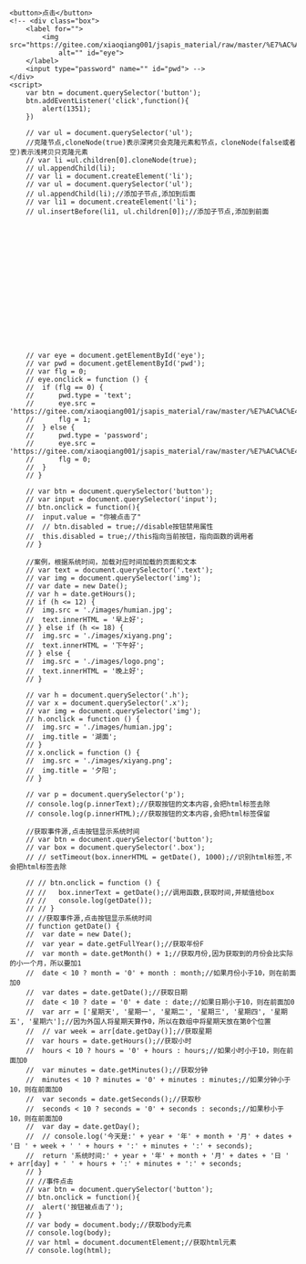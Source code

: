 <!-- <ul>
		<li>1</li>
	</ul> -->
	<button>点击</button>
	<!-- <div class="box">
		<label for="">
			<img src="https://gitee.com/xiaoqiang001/jsapis_material/raw/master/%E7%AC%AC%E4%B8%80%E5%A4%A9/images/close.png"
				alt="" id="eye">
		</label>
		<input type="password" name="" id="pwd"> -->
	</div>
	<script>
		var btn = document.querySelector('button');
		btn.addEventListener('click',function(){
			alert(1351);
		})

		// var ul = document.querySelector('ul');
		//克隆节点,cloneNode(true)表示深拷贝会克隆元素和节点，cloneNode(false或者空)表示浅拷贝只克隆元素
		// var li =ul.children[0].cloneNode(true);
		// ul.appendChild(li);
		// var li = document.createElement('li');
		// var ul = document.querySelector('ul');
		// ul.appendChild(li);//添加子节点,添加到后面
		// var li1 = document.createElement('li');
		// ul.insertBefore(li1, ul.children[0]);//添加子节点,添加到前面

















		// var eye = document.getElementById('eye');
		// var pwd = document.getElementById('pwd');
		// var flg = 0;
		// eye.onclick = function () {
		// 	if (flg == 0) {
		// 		pwd.type = 'text';
		// 		eye.src = 'https://gitee.com/xiaoqiang001/jsapis_material/raw/master/%E7%AC%AC%E4%B8%80%E5%A4%A9/images/open.png';
		// 		flg = 1;
		// 	} else {
		// 		pwd.type = 'password';
		// 		eye.src = 'https://gitee.com/xiaoqiang001/jsapis_material/raw/master/%E7%AC%AC%E4%B8%80%E5%A4%A9/images/close.png';
		// 		flg = 0;
		// 	}
		// }

		// var btn = document.querySelector('button');
		// var input = document.querySelector('input');
		// btn.onclick = function(){
		// 	input.value = "你被点击了"
		// 	// btn.disabled = true;//disable按钮禁用属性
		// 	this.disabled = true;//this指向当前按钮，指向函数的调用者
		// }

		//案例，根据系统时间，加载对应时间加载的页面和文本
		// var text = document.querySelector('.text');
		// var img = document.querySelector('img');
		// var date = new Date();
		// var h = date.getHours();
		// if (h <= 12) {
		// 	img.src = './images/humian.jpg';
		// 	text.innerHTML = '早上好';
		// } else if (h <= 18) {
		// 	img.src = './images/xiyang.png';
		// 	text.innerHTML = '下午好';
		// } else {
		// 	img.src = './images/logo.png';
		// 	text.innerHTML = '晚上好';
		// }

		// var h = document.querySelector('.h');
		// var x = document.querySelector('.x');
		// var img = document.querySelector('img');
		// h.onclick = function () {
		// 	img.src = './images/humian.jpg';
		// 	img.title = '湖面';
		// }
		// x.onclick = function () {
		// 	img.src = './images/xiyang.png';
		// 	img.title = '夕阳';
		// }

		// var p = document.querySelector('p');
		// console.log(p.innerText);//获取按钮的文本内容,会把html标签去除
		// console.log(p.innerHTML);//获取按钮的文本内容,会把html标签保留

		//获取事件源,点击按钮显示系统时间
		// var btn = document.querySelector('button');
		// var box = document.querySelector('.box');
		// // setTimeout(box.innerHTML = getDate(), 1000);//识别html标签,不会把html标签去除

		// // btn.onclick = function () {
		// // 	box.innerText = getDate();//调用函数,获取时间,并赋值给box
		// // 	console.log(getDate());
		// // }
		// //获取事件源,点击按钮显示系统时间
		// function getDate() {
		// 	var date = new Date();
		// 	var year = date.getFullYear();//获取年份F
		// 	var month = date.getMonth() + 1;//获取月份,因为获取到的月份会比实际的小一个月，所以要加1
		// 	date < 10 ? month = '0' + month : month;//如果月份小于10，则在前面加0
		// 	var dates = date.getDate();//获取日期
		// 	date < 10 ? date = '0' + date : date;//如果日期小于10，则在前面加0
		// 	var arr = ['星期天', '星期一', '星期二', '星期三', '星期四', '星期五', '星期六'];//因为外国人将星期天算作0，所以在数组中将星期天放在第0个位置
		// 	// var week = arr[date.getDay()];//获取星期
		// 	var hours = date.getHours();//获取小时
		// 	hours < 10 ? hours = '0' + hours : hours;//如果小时小于10，则在前面加0
		// 	var minutes = date.getMinutes();//获取分钟
		// 	minutes < 10 ? minutes = '0' + minutes : minutes;//如果分钟小于10，则在前面加0
		// 	var seconds = date.getSeconds();//获取秒
		// 	seconds < 10 ? seconds = '0' + seconds : seconds;//如果秒小于10，则在前面加0
		// 	var day = date.getDay();
		// 	// console.log('今天是:' + year + '年' + month + '月' + dates + '日 ' + week + ' ' + hours + ':' + minutes + ':' + seconds);
		// 	return '系统时间:' + year + '年' + month + '月' + dates + '日 ' + arr[day] + ' ' + hours + ':' + minutes + ':' + seconds;
		// }
		// //事件点击
		// var btn = document.querySelector('button');
		// btn.onclick = function(){
		// 	alert('按钮被点击了');
		// }
		// var body = document.body;//获取body元素
		// console.log(body);
		// var html = document.documentElement;//获取html元素
		// console.log(html);